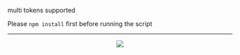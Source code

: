 multi tokens supported

Please ```npm install``` first before running the script

<hr>

<p align="center">
  <a href="https://star-history.com/#4levy/Streaming-status-render&Tips-Discord/Cwelium&Date&theme=dark">
    <img src="https://api.star-history.com/svg?repos=4levy/Streaming-status-render&type=Date&theme=dark"">
  </a>
</p>
